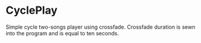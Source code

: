 # CyclePlay
Simple cycle two-songs player using crossfade.
Crossfade duration is sewn into the program and is equal to ten seconds.
